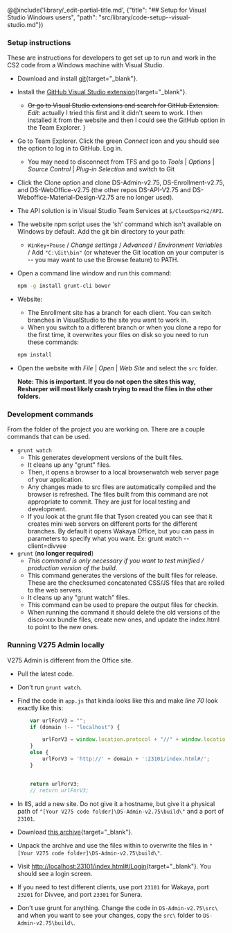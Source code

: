 @@include('library/_edit-partial-title.md', {"title": "## Setup for Visual Studio  Windows users", "path": "src/library/code-setup--visual-studio.md"})

### Setup instructions

These are instructions for developers to get set up to run and work in the CS2 code from a Windows machine with Visual Studio.

- Download and install [git](https://git-scm.com/download){target="_blank"}.
- Install the [GitHub Visual Studio extension](https://visualstudio.github.com/){target="_blank"}.
    - ~~Or go to Visual Studio extensions and search for GitHub Extension.~~ _Edit_: actually I tried this first and it didn't seem to work. I then installed it from the website and then I could see the GitHub option in the Team Explorer.
}
- Go to Team Explorer. Click the green _Connect_ icon and you should see the option to log in to GitHub. Log in.
    - You may need to disconnect from TFS and go to _Tools_ | _Options_ | _Source Control_ | _Plug-in Selection_ and switch to Git
- Click the Clone option and clone DS-Admin-v2.75, DS-Enrollment-v2.75, and DS-WebOffice-v2.75 (the other repos DS-API-V2.75 and DS-Weboffice-Material-Design-V2.75 are no longer used).
- The API solution is in Visual Studio Team Services at `$/CloudSpark2/API`.
- The website npm script uses the 'sh' command which isn't available on Windows by default. Add the git bin directory to your path:
    - `WinKey+Pause` / _Change settings_ / _Advanced_ / _Environment Variables_ / Add `"C:\Git\bin"` (or whatever the Git location on your computer is -- you may want to use the Browse feature) to PATH.
- Open a command line window and run this command:

    ```bash
    npm -g install grunt-cli bower
    ```

- Website:
    - The Enrollment site has a branch for each client. You can switch branches in VisualStudio to the site you want to work in. 
    - When you switch to a different branch or when you clone a repo for the first time, it overwrites your files on disk so you need to run these commands:

    ```bash
    npm install
    ```

- Open the website with _File_ | _Open_ | _Web Site_ and select the `src` folder.

    **Note: This is important. If you do not open the sites this way, Resharper will most likely crash trying to read the files in the other folders.**

### Development commands

From the folder of the project you are working on. There are a couple commands that can be used.

- `grunt watch`
    - This generates development versions of the built files. 
    - It cleans up any "grunt" files.
    - Then, it opens a browser to a local browserwatch web server page of your application. 
    - Any changes made to src files are automatically compiled and the browser is refreshed. The files built from this command are not appropriate to commit. They are just for local testing and development.
    - If you look at the grunt file that Tyson created you can see that it creates mini web servers on different ports for the different branches. By default it opens Wakaya Office, but you can pass in parameters to specify what you want. Ex: grunt watch --client=divvee
- `grunt` (**no longer required**)
    - _This command is only necessary if you want to test minified / production version of the build_.
    - This command generates the versions of the built files for release. These are the checksumed concatenated CSS/JS files that are rolled to the web servers.
    - It cleans up any "grunt watch" files.
    - This command can be used to prepare the output files for checkin.
    - When running the command it should delete the old versions of the disco-xxx bundle files, create new ones, and update the index.html to point to the new ones.

### Running V275 Admin locally

V275 Admin is different from the Office site.

- Pull the latest code.
- Don't run `grunt watch`.
- Find the code in `app.js` that kinda looks like this and make _line 70_ look exactly like this:

    ```js
        var urlForV3 = "";
        if (domain !-- "localhost") {

            urlForV3 = window.location.protocol + "//" + window.location.host.replace("admin2", 'admin') + '/#/';
        }
        else {
            urlForV3 = 'http://' + domain + ':23101/index.html#/';
        }


        return urlForV3;
        // return urlForV3;
    ```

- In IIS, add a new site. Do not give it a hostname, but give it a physical path of `"[Your V275 code folder]\DS-Admin-v2.75\build\"` and a port of `23101`.
- Download [this archive](https://drive.google.com/a/virtuosobranding.com/file/d/0B6gT7wMrloDfM1VzOWZSNDN1MWs/view?usp=sharing){target="_blank"}.
- Unpack the archive and use the files within to overwrite the files in `"[Your V275 code folder]\DS-Admin-v2.75\build\"`.
- Visit [http://localhost:23101/index.html#/Login](http://localhost:23101/index.html#/Login){target="_blank"}. You should see a login screen.
- If you need to test different clients, use port `23101` for Wakaya, port `23201` for Divvee, and port `23301` for Sunera.
- Don't use grunt for anything. Change the code in `DS-Admin-v2.75\src\` and when you want to see your changes, copy the `src\` folder to `DS-Admin-v2.75\build\`.